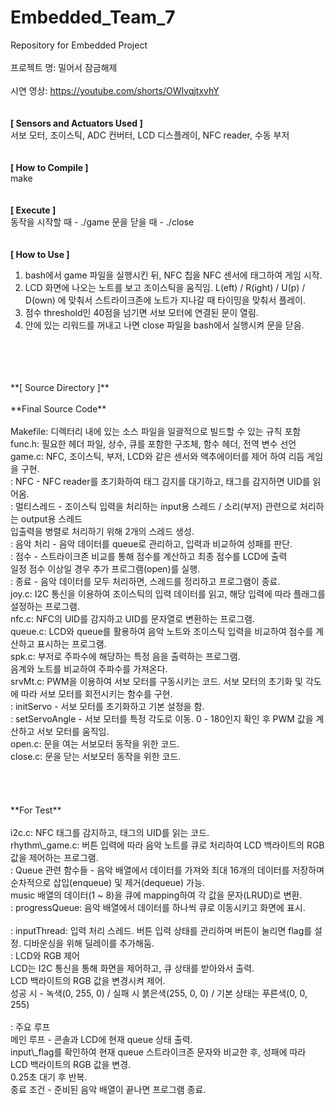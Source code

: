 # Embedded_Team_7
Repository for Embedded Project
<br>
<br>
프로젝트 명: 밀어서 잠금해제
<br>
<br>
시연 영상: https://youtube.com/shorts/OWIvqjtxvhY
<br>
<br>
<br>
**[ Sensors and Actuators Used ]** <br>
서보 모터, 조이스틱, ADC 컨버터, LCD 디스플레이, NFC reader, 수동 부저
<br>
<br>
<br>
**[ How to Compile ]** <br>
make
<br>
<br>
<br>
**[ Execute ]** <br>
동작을 시작할 때 - ./game
문을 닫을 때 - ./close
<br>
<br>
<br>
**[ How to Use ]** <br>
1. bash에서 game 파일을 실행시킨 뒤, NFC 칩을 NFC 센서에 태그하여 게임 시작.
2. LCD 화면에 나오는 노트를 보고 조이스틱을 움직임.
   L(eft) / R(ight) / U(p) / D(own) 에 맞춰서 스트라이크존에 노트가 지나갈 때 타이밍을 맞춰서 플레이.
3. 점수 threshold인 40점을 넘기면 서보 모터에 연결된 문이 열림.
4. 안에 있는 리워드를 꺼내고 나면 close 파일을 bash에서 실행시켜 문을 닫음.
<br>
<br>
<br>
<br> 
**[ Source Directory ]** 
<br>
<br>
**Final Source Code**
<br>
<br>
Makefile: 디렉터리 내에 있는 소스 파일을 일괄적으로 빌드할 수 있는 규칙 포함
<br>
func.h: 필요한 헤더 파일, 상수, 큐를 포함한 구조체, 함수 헤더, 전역 변수 선언
<br>
game.c: NFC, 조이스틱, 부저, LCD와 같은 센서와 액추에이터를 제어 하여 리듬 게임을 구현.<br>
  : NFC - NFC reader를 초기화하여 태그 감지를 대기하고, 태그를 감지하면 UID를 읽어옴.<br>
  : 멀티스레드 - 조이스틱 입력을 처리하는 input용 스레드 / 소리(부저) 관련으로 처리하는 output용 스레드<br>
                 입출력을 병렬로 처리하기 위해 2개의 스레드 생성.<br>
  : 음악 처리 - 음악 데이터를 queue로 관리하고, 입력과 비교하여 성패를 판단.<br>
  : 점수 - 스트라이크존 비교를 통해 점수를 계산하고 최종 점수를 LCD에 출력<br>
           일정 점수 이상일 경우 추가 프로그램(open)를 실행.<br>
  : 종료 - 음악 데이터를 모두 처리하면, 스레드를 정리하고 프로그램이 종료.<br>
joy.c: I2C 통신을 이용하여 조이스틱의 입력 데이터를 읽고, 해당 입력에 따라 플래그를 설정하는 프로그램.<br>
nfc.c: NFC의 UID를 감지하고 UID를 문자열로 변환하는 프로그램.<br>
queue.c: LCD와 queue를 활용하여 음악 노트와 조이스틱 입력을 비교하여 점수를 계산하고 표시하는 프로그램. <br>
spk.c: 부저로 주파수에 해당하는 특정 음을 출력하는 프로그램. <br>
       음계와 노트를 비교하여 주파수를 가져온다.<br>
srvMt.c: PWM을 이용하여 서보 모터를 구동시키는 코드. 서보 모터의 초기화 및 각도에 따라 서보 모터를 회전시키는 함수를 구현. <br>
  : initServo - 서보 모터를 초기화하고 기본 설정을 함.<br>
  : setServoAngle - 서보 모터를 특정 각도로 이동. 0 - 180인지 확인 후 PWM 값을 계산하고 서보 모터를 움직임. <br>
open.c: 문을 여는 서보모터 동작을 위한 코드. <br>
close.c: 문을 닫는 서보모터 동작을 위한 코드. <br> 
<br>
<br>
<br>
<br>
**For Test**
<br>
<br>
i2c.c: NFC 태그를 감지하고, 태그의 UID를 읽는 코드. <br>
rhythm\_game.c: 버튼 입력에 따라 음악 노트를 큐로 처리하여 LCD 백라이트의 RGB 값을 제어하는 프로그램. <br>
  : Queue 관련 함수들 - 음악 배열에서 데이터를 가져와 최대 16개의 데이터를 저장하며 순차적으로 삽입(enqueue) 및 제거(dequeue) 가능. <br>
    music 배열의 데이터(1 ~ 8)을 큐에 mapping하여 각 값을 문자(LRUD)로 변환. <br>
  : progressQueue: 음악 배열에서 데이터를 하나씩 큐로 이동시키고 화면에 표시.<br>
  <br>
  : inputThread: 입력 처리 스레드. 버튼 입력 상태를 관리하며 버튼이 눌리면 flag를 설정. 디바운싱을 위해 딜레이를 추가해둠.<br>
  : LCD와 RGB 제어<br>
    LCD는 I2C 통신을 통해 화면을 제어하고, 큐 상태를 받아와서 출력.<br>
    LCD 백라이트의 RGB 값을 변경시켜 제어. <br>
      성공 시 - 녹색(0, 255, 0) / 실패 시 붉은색(255, 0, 0) / 기본 상태는 푸른색(0, 0, 255)<br>
   <br>   
  : 주요 루프 <br>
    메인 루프 - 콘솔과 LCD에 현재 queue 상태 출력. <br>
                input\_flag를 확인하여 현재 queue 스트라이크존 문자와 비교한 후, 성패에 따라 LCD 백라이트의 RGB 값을 변경. <br>
                0.25초 대기 후 반복.  <br>
    종료 조건 - 준비된 음악 배열이 끝나면 프로그램 종료. <br>
